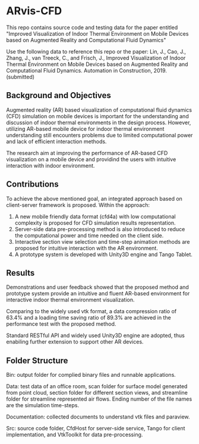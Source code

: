 # ARvis-CFD
This repo contains source code and testing data for the paper entitled "Improved Visualization of Indoor Thermal Environment on Mobile Devices based on Augmented Reality and Computational Fluid Dynamics"

Use the following data to reference this repo or the paper:
Lin, J., Cao, J., Zhang, J., van Treeck, C., and Frisch, J., Improved Visualization of Indoor Thermal Environment on Mobile Devices based on Augmented Reality and Computational Fluid Dynamics. Automation in Construction, 2019. (submitted)

## Background and Objectives
Augmented reality (AR) based visualization of computational fluid dynamics (CFD) simulation on mobile devices is important for the understanding and discussion of indoor thermal environments in the design process. However, utilizing AR-based mobile device for indoor thermal environment understanding still encounters problems due to limited computational power and lack of efficient interaction methods. 

The research aim at improving the performance of AR-based CFD visualization on a mobile device and providind the users with intuitive interaction with indoor environment.

## Contributions
To achieve the above mentioned goal, an integrated approach based on client-server framework is proposed. Within the approach:
1) A new mobile friendly data format (cfd4a) with low computational complexity is proposed for CFD simulation results representation. 
2) Server-side data pre-processing method is also introduced to reduce the computational power and time needed on the client side.
3) Interactive section view selection and time-step animation methods are proposed for intuitive interaction with the AR environment. 
4) A prototype system is developed with Unity3D engine and Tango Tablet.

## Results
Demonstrations and user feedback showed that the proposed method and prototype system provide an intuitive and fluent AR-based environment for interactive indoor thermal environment visualization. 
 
Comparing to the widely used vtk format, a data compression ratio of 63.4% and a loading time saving ratio of 89.3% are achieved in the performance test with the proposed method.

Standard RESTful API and widely used Unity3D engine are adopted, thus enabiling further extension to support other AR devices.

## Folder Structure
Bin: output folder for complied binary files and runnable applications.

Data: test data of an office room, scan folder for surface model generated from point cloud, section folder for different section views, and streamline folder for streamline represented air flows. Ending number of the file names are the simulation time-steps.

Documentation: collected documents to understand vtk files and paraview.

Src: source code folder, CfdHost for server-side service, Tango for client implementation, and VtkToolkit for data pre-processing.
